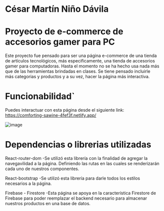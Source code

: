 # César Martín Niño Dávila
# Proyecto de e-commerce de accesorios gamer para PC
Este proyecto fue pensado para ser una página e-commerce de una tienda de artículos tecnológicos, más especificamente, una tienda de accesorios gamer para computadoras. Hasta el momento no se ha hecho usa nada más que de las herramientas brindadas en clases. Se tiene pensado incluirle más categorias y productos y a su vez, hacer la página más interactiva.


# Funcionabilidad`
Puedes interactuar con esta página desde el siguiente link: https://comforting-sawine-4fef3f.netlify.app/

![image](https://github.com/Cesarmnd/reactjs/blob/main/src/media/Animation.gif)

# Dependencias o librerias utilizadas
React-router-dom
-Se utilizó esta librería con la finalidad de agregar la navegavilidad a la página. Definiendo las rutas en las cuales se renderizarán cada uno de nuestros componentes.

React-bootstrap
-Se utilizó esta librería para darle todos los estilos necesarios a la página. 

Firebase - Firestore
-Esta página se apoya en la característica Firestore de Firebase para poder reemplazar el backend necesario para almacenar nuestros productos en una base de datos.

